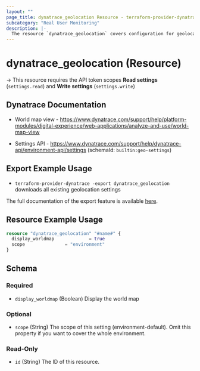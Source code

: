 ```yaml
---
layout: ""
page_title: dynatrace_geolocation Resource - terraform-provider-dynatrace"
subcategory: "Real User Monitoring"
description: |-
  The resource `dynatrace_geolocation` covers configuration for geolocation settings
---
```


# dynatrace_geolocation (Resource)

-> This resource requires the API token scopes **Read settings** (`settings.read`) and **Write settings** (`settings.write`)

## Dynatrace Documentation

- World map view - https://www.dynatrace.com/support/help/platform-modules/digital-experience/web-applications/analyze-and-use/world-map-view

- Settings API - https://www.dynatrace.com/support/help/dynatrace-api/environment-api/settings (schemaId: `builtin:geo-settings`)

## Export Example Usage

- `terraform-provider-dynatrace -export dynatrace_geolocation` downloads all existing geolocation settings

The full documentation of the export feature is available [here](https://registry.terraform.io/providers/dynatrace-oss/dynatrace/latest/docs/guides/export-v2).

## Resource Example Usage

```terraform
resource "dynatrace_geolocation" "#name#" {
  display_worldmap             = true
  scope               = "environment"
}
```

<!-- schema generated by tfplugindocs -->
## Schema

### Required

- `display_worldmap` (Boolean) Display the world map

### Optional

- `scope` (String) The scope of this setting (environment-default). Omit this property if you want to cover the whole environment.

### Read-Only

- `id` (String) The ID of this resource.
 